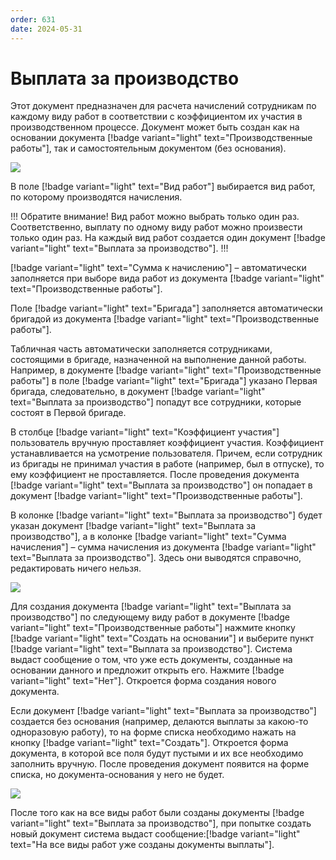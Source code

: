 ```yaml
---
order: 631
date: 2024-05-31
---
```


# Выплата за производство

Этот документ предназначен для расчета начислений сотрудникам по каждому виду работ в соответствии с коэффициентом их участия в производственном процессе. Документ может быть создан как на основании документа [!badge variant="light" text="Производственные работы"], так и самостоятельным документом (без основания).


![](/images/производство/пр4.jpg)

В поле [!badge variant="light" text="Вид работ"]  выбирается вид работ, по которому производятся начисления.

!!!
Обратите внимание! Вид работ можно выбрать только один раз. Соответственно, выплату по 
одному виду работ можно произвести только один раз. На каждый вид работ создается один
документ [!badge variant="light" text="Выплата за производство"].
!!!

[!badge variant="light" text="Сумма к начислению"] –  автоматически заполняется при выборе вида работ из документа 
[!badge variant="light" text="Производственные работы"].

Поле [!badge variant="light" text="Бригада"] заполняется автоматически бригадой из документа [!badge variant="light" text="Производственные работы"].

Табличная часть автоматически заполняется сотрудниками, состоящими в бригаде, назначенной на 
выполнение данной работы. Например, в документе [!badge variant="light" text="Производственные работы"] в поле [!badge variant="light" text="Бригада"] указано Первая бригада, следовательно, в документ [!badge variant="light" text="Выплата за производство"] попадут все сотрудники, которые состоят в Первой бригаде.

В столбце [!badge variant="light" text="Коэффициент участия"] пользователь вручную проставляет коэффициент участия.
Коэффициент устанавливается на усмотрение пользователя. Причем, если сотрудник из бригады не принимал участия в работе (например, был в отпуске), то ему коэффициент не проставляется. После проведения документа [!badge variant="light" text="Выплата за производство"] он попадает в документ [!badge variant="light" text="Производственные работы"].

В колонке [!badge variant="light" text="Выплата за производство"] будет указан документ [!badge variant="light" text="Выплата за производство"], а в колонке [!badge variant="light" text="Сумма начисления"] – сумма начисления из документа [!badge variant="light" text="Выплата за производство"]. Здесь они выводятся справочно, редактировать ничего нельзя.


![](/images/производство/пр0.gif)

Для создания документа [!badge variant="light" text="Выплата за производство"] по следующему виду работ в документе 
[!badge variant="light" text="Производственные работы"] нажмите кнопку [!badge variant="light" text="Создать на основании"] и выберите пункт [!badge variant="light" text="Выплата за производство"]. Система выдаст сообщение о том, что уже есть документы, созданные на основании данного и предложит открыть его. Нажмите [!badge variant="light" text="Нет"]. Откроется форма создания нового документа.

Если документ [!badge variant="light" text="Выплата за производство"] создается без основания (например, делаются выплаты за какою-то одноразовую работу), то на форме списка необходимо нажать на кнопку [!badge variant="light" text="Создать"]. 
Откроется форма документа, в которой все поля будут пустыми и их все необходимо заполнить вручную.
После проведения документ появится на форме списка, но документа-основания у него не будет.

![](/images/производство/пр11.gif)

После того как на все виды работ были созданы документы [!badge variant="light" text="Выплата за производство"], при попытке создать новый документ система выдаст сообщение:[!badge variant="light" text="На все виды работ уже созданы документы выплаты"].

